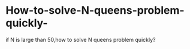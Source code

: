 # How-to-solve-N-queens-problem-quickly-
if N is large than 50,how to solve N queens problem quickly?
